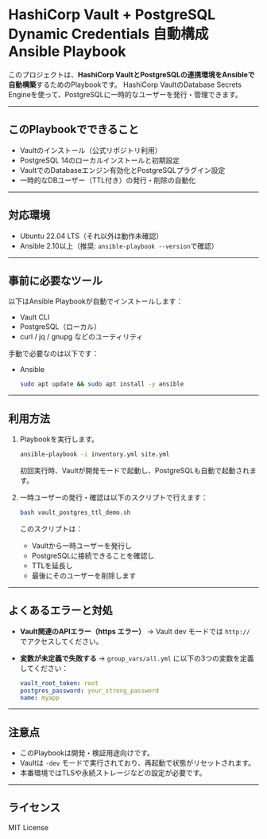 # HashiCorp Vault + PostgreSQL Dynamic Credentials 自動構成 Ansible Playbook

このプロジェクトは、**HashiCorp VaultとPostgreSQLの連携環境をAnsibleで自動構築**するためのPlaybookです。
HashiCorp VaultのDatabase Secrets Engineを使って、PostgreSQLに一時的なユーザーを発行・管理できます。

---

## このPlaybookでできること

* Vaultのインストール（公式リポジトリ利用）
* PostgreSQL 14のローカルインストールと初期設定
* VaultでのDatabaseエンジン有効化とPostgreSQLプラグイン設定
* 一時的なDBユーザー（TTL付き）の発行・削除の自動化

---

## 対応環境

* Ubuntu 22.04 LTS（それ以外は動作未確認）
* Ansible 2.10以上（推奨: `ansible-playbook --version`で確認）

---

## 事前に必要なツール

以下はAnsible Playbookが自動でインストールします：

* Vault CLI
* PostgreSQL（ローカル）
* curl / jq / gnupg などのユーティリティ

手動で必要なのは以下です：

* Ansible

  ```bash
  sudo apt update && sudo apt install -y ansible
  ```

---

## 利用方法

1. Playbookを実行します。

   ```bash
   ansible-playbook -i inventory.yml site.yml
   ```

   初回実行時、Vaultが開発モードで起動し、PostgreSQLも自動で起動されます。

2. 一時ユーザーの発行・確認は以下のスクリプトで行えます：

   ```bash
   bash vault_postgres_ttl_demo.sh
   ```

   このスクリプトは：

   * Vaultから一時ユーザーを発行し
   * PostgreSQLに接続できることを確認し
   * TTLを延長し
   * 最後にそのユーザーを削除します

---

## よくあるエラーと対処

* **Vault関連のAPIエラー（https エラー）**
  → Vault dev モードでは `http://` でアクセスしてください。

* **変数が未定義で失敗する**
  → `group_vars/all.yml` に以下の3つの変数を定義してください：

  ```yaml
  vault_root_token: root
  postgres_password: your_strong_password
  name: myapp
  ```

---

## 注意点

* このPlaybookは開発・検証用途向けです。
* Vaultは `-dev` モードで実行されており、再起動で状態がリセットされます。
* 本番環境ではTLSや永続ストレージなどの設定が必要です。

---

## ライセンス

MIT License

